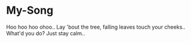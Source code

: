 # My-Song

Hoo hoo hoo ohoo..
Lay 'bout the tree,
falling leaves touch your cheeks..
What'd you do?
Just stay calm..
